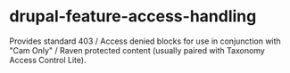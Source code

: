 # drupal-feature-access-handling
Provides standard 403 / Access denied blocks for use in conjunction with "Cam Only" / Raven protected content (usually paired with Taxonomy Access Control Lite). 
